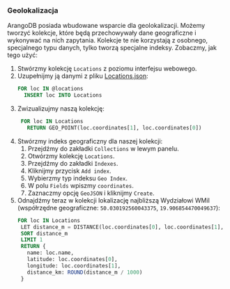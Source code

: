 ### Geolokalizacja

ArangoDB posiada wbudowane wsparcie dla geolokalizacji. Możemy tworzyć kolekcje, które będą przechowywały dane geograficzne i wykonywać na nich zapytania. Kolekcje te nie korzystają z osobnego, specjalnego typu danych, tylko tworzą specjalne indeksy. Zobaczmy, jak tego użyć:

1. Stwórzmy kolekcję `Locations` z poziomu interfejsu webowego.
2. Uzupełnijmy ją danymi z pliku [Locations.json](./Dane-do-przykladow/Locations.json):
   ```sql
   FOR loc IN @locations
     INSERT loc INTO Locations
   ```
3. Zwizualizujmy naszą kolekcję:
   ```sql
    FOR loc IN Locations
      RETURN GEO_POINT(loc.coordinates[1], loc.coordinates[0])
   ```
4. Stwórzmy indeks geograficzny dla naszej kolekcji:
   1. Przejdźmy do zakładki `Collections` w lewym panelu.
   2. Otwórzmy kolekcję `Locations`.
   3. Przejdźmy do zakładki `Indexes`.
   4. Kliknijmy przycisk `Add index`.
   5. Wybierzmy typ indeksu `Geo Index`.
   6. W polu `Fields` wpiszmy `coordinates`.
   7. Zaznaczmy opcję `GeoJSON` i kliknijmy `Create`.
5. Odnajdźmy teraz w kolekcji lokalizację najbliższą Wydziałowi WMiI (współrzędne geograficzne: `50.030192560043375`, `19.906854470049637`):
   ```sql
   FOR loc IN Locations
    LET distance_m = DISTANCE(loc.coordinates[0], loc.coordinates[1], 53.0302, 19.9069)
    SORT distance_m
    LIMIT 1
    RETURN {
      name: loc.name,
      latitude: loc.coordinates[0],
      longitude: loc.coordinates[1],
      distance_km: ROUND(distance_m / 1000)
    }
   ```
